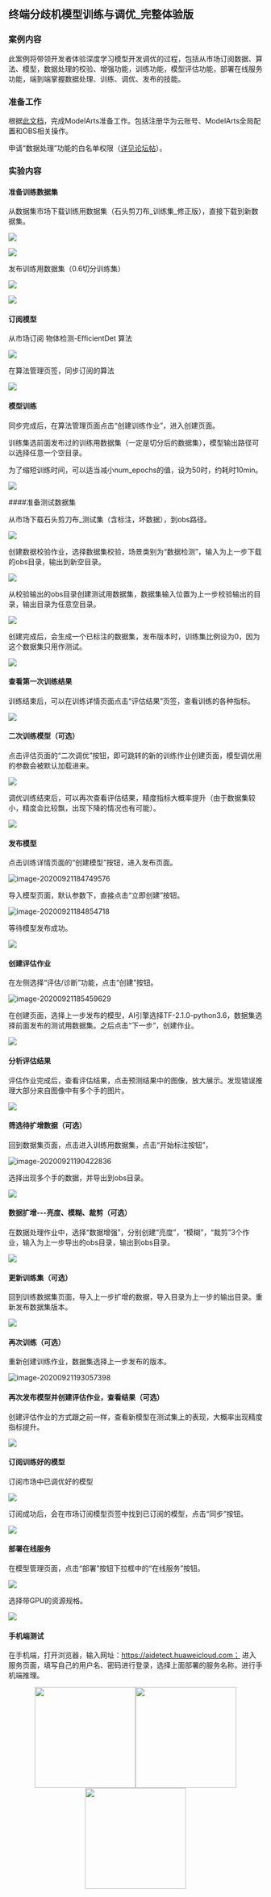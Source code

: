 ## 终端分歧机模型训练与调优_完整体验版

### 案例内容

此案例将带领开发者体验深度学习模型开发调优的过程，包括从市场订阅数据、算法、模型，数据处理的校验、增强功能，训练功能，模型评估功能，部署在线服务功能，端到端掌握数据处理、训练、调优、发布的技能。

### 准备工作

根据[此文档](https://github.com/huaweicloud/ModelArts-Lab/blob/master/docs/ModelArts准备工作/准备工作简易版.md)，完成ModelArts准备工作。包括注册华为云账号、ModelArts全局配置和OBS相关操作。

申请“数据处理”功能的白名单权限（[详见论坛帖](https://bbs.huaweicloud.com/forum/thread-78758-1-1.html)）。

### 实验内容

#### 准备训练数据集

从数据集市场下载训练用数据集（石头剪刀布\_训练集\_修正版），直接下载到新数据集。

![](./img/下载数据集_1.PNG)

![](./img/下载数据集_2.PNG)

发布训练用数据集（0.6切分训练集）

![](./img/发布训练集.PNG)

![](./img/训练集.PNG)

#### 订阅模型

从市场订阅 物体检测-EfficientDet 算法

![](./img/订阅算法.PNG)

在算法管理页签，同步订阅的算法

![](img/同步算法.png)

#### 模型训练

同步完成后，在算法管理页面点击“创建训练作业”，进入创建页面。

训练集选前面发布过的训练用数据集（一定是切分后的数据集），模型输出路径可以选择任意一个空目录。

为了缩短训练时间，可以适当减小num_epochs的值，设为50时，约耗时10min。

**![](./img/创建训练作业.PNG)**

####准备测试数据集

从市场下载石头剪刀布_测试集（含标注，坏数据），到obs路径。

![](./img/下载测试集.png)

 创建数据校验作业，选择数据集校验，场景类别为“数据检测”，输入为上一步下载的obs目录，输出到新空目录。

![](./img/数据校验.png)

从校验输出的obs目录创建测试用数据集，数据集输入位置为上一步校验输出的目录，输出目录为任意空目录。

![](./img/创建测试集.PNG)

创建完成后，会生成一个已标注的数据集，发布版本时，训练集比例设为0，因为这个数据集只用作测试。

![](./img/发布测试集.PNG)

#### 查看第一次训练结果

训练结束后，可以在训练详情页面点击“评估结果”页签，查看训练的各种指标。

![](../../AppData/Roaming/Typora/typora-user-images/image-20200921184156536.png)

#### 二次训练模型（可选）

点击评估页面的“二次调优”按钮，即可跳转的新的训练作业创建页面，模型调优用的参数会被默认加载进来。

![](./img/二次调优.PNG)

调优训练结束后，可以再次查看评估结果，精度指标大概率提升（由于数据集较小，精度会比较飘，出现下降的情况也有可能）。

![](./img/二次调优结果.png)

#### 发布模型

点击训练详情页面的“创建模型”按钮，进入发布页面。

![image-20200921184749576](img/发布模型.png)

导入模型页面，默认参数下，直接点击“立即创建”按钮。

![image-20200921184854718](img/发布模型_2.png)

等待模型发布成功。

![](./img/发布模型_3.PNG)

#### 创建评估作业

在左侧选择“评估/诊断”功能，点击“创建”按钮。

![image-20200921185459629](img/创建评估作业.png)

在创建页面，选择上一步发布的模型，AI引擎选择TF-2.1.0-python3.6，数据集选择前面发布的测试用数据集。之后点击“下一步”，创建作业。

![](./img/创建评估作业_2.png)

#### 分析评估结果

评估作业完成后，查看评估结果，点击预测结果中的图像，放大展示。发现错误推理大部分来自图像中有多个手的图片。

![](./img/评估结果_2.PNG)

#### 筛选待扩增数据（可选）

回到数据集页面，点击进入训练用数据集，点击“开始标注按钮”，

![image-20200921190422836](img/筛选数据_0.PNG)

选择出现多个手的数据，并导出到obs目录。

![](./img/筛选数据.PNG)

#### 数据扩增---亮度、模糊、裁剪（可选）

在数据处理作业中，选择“数据增强”，分别创建“亮度”，“模糊”，“裁剪”3个作业，输入为上一步导出的obs目录，输出到obs目录。

![](./img/数据扩增.png)

#### 更新训练集（可选）

回到训练数据集页面，导入上一步扩增的数据，导入目录为上一步的输出目录。重新发布数据集版本。

![](img/跟新训练集.png)

#### 再次训练（可选）

重新创建训练作业，数据集选择上一步发布的版本。

![image-20200921193057398](img/创建训练作业_2.PNG)

#### 再次发布模型并创建评估作业，查看结果（可选）

创建评估作业的方式跟之前一样，查看新模型在测试集上的表现，大概率出现精度指标提升。

![](./img/评估结果_3.png)

#### 订阅训练好的模型

订阅市场中已调优好的模型

![](./img/订阅模型.PNG)

订阅成功后，会在市场订阅模型页签中找到已订阅的模型，点击“同步”按钮。

![](./img/订阅模型_2.PNG)

#### 部署在线服务

在模型管理页面，点击“部署”按钮下拉框中的“在线服务”按钮。

![](img/发布服务_1.png)

选择带GPU的资源规格。

![](img/发布服务_2.png)

#### 手机端测试

在手机端，打开浏览器，输入网址：https://aidetect.huaweicloud.com；
进入服务页面，填写自己的用户名、密码进行登录，选择上面部署的服务名称，进行手机端推理。
<center class="half">
    <img src="./img/phone_1.jpg"  width="200"/><img src="./img/phone_2.jpg"  width="200"/><img src="./img/phone_3.jpg"  width="200"/>
</center>
